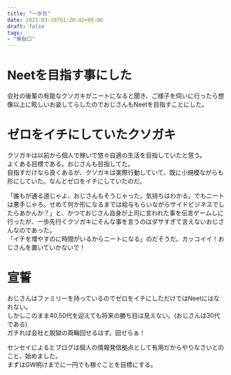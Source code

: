 ```yaml
---
title: "一歩目"
date: 2021-03-28T01:20:42+09:00
draft: false
tags:
- "無駄口"
---
```


# Neetを目指す事にした

会社の後輩の有能なクソガキがニートになると聞き、ご様子を伺いに行ったら想像以上に眩しいお姿してらしたのでおじさんもNeetを目指すことにした。  

# ゼロをイチにしていたクソガキ

クソガキは以前から個人で稼いで悠々自適の生活を目指していたと思う。  
よくある目標である。おじさんも目指してた。  
目指すだけなら良くあるが、クソガキは実際行動していて、既に小規模ながらも形にしていた。なんとゼロをイチにしていたのだ。  

「誰もが通る道じゃよ、おじさんもそうじゃった。気持ちはわかる。でもニートは悪手じゃろ。せめて何か形になるまでは給与もらいながらサイドビジネスでしたらあかんか？」と、かつておじさん自身が上司に言われた事を伝言ゲームしに行ったが、一歩先行くクソガキにそんな事を言うのはダサすぎて言えないおじさんなのであった。  
「イチを増やすのに時間がいるからニートになる」のだそうだ。カッコイイ！おじさんを置いていかないで！  

# 宣誓
おじさんはファミリーを持っているのでゼロをイチにしただけではNeetにはなれない。  
しかしこのまま40,50代を迎えても将来の勝ち目は見えない。(おじさんは30代である)  
ガチれば会社と脱獄の両輪回せるはず。回せらぁ！  

センセイによるとブログは個人の情報発信拠点として有用だからやりなさいとのこと、始めました。  
まずはGW明けまでに一円でも稼ぐことを目標にする。  
